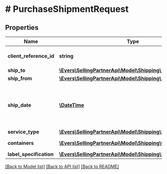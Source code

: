 # # PurchaseShipmentRequest

## Properties

Name | Type | Description | Notes
------------ | ------------- | ------------- | -------------
**client_reference_id** | **string** | Client reference id. |
**ship_to** | [**\Evers\SellingPartnerApi\Model\Shipping\Address**](Address.md) |  |
**ship_from** | [**\Evers\SellingPartnerApi\Model\Shipping\Address**](Address.md) |  |
**ship_date** | [**\DateTime**](\DateTime.md) | The start date and time. This defaults to the current date and time. | [optional]
**service_type** | [**\Evers\SellingPartnerApi\Model\Shipping\ServiceType**](ServiceType.md) |  |
**containers** | [**\Evers\SellingPartnerApi\Model\Shipping\Container[]**](Container.md) | A list of container. |
**label_specification** | [**\Evers\SellingPartnerApi\Model\Shipping\LabelSpecification**](LabelSpecification.md) |  |

[[Back to Model list]](../../README.md#models) [[Back to API list]](../../README.md#endpoints) [[Back to README]](../../README.md)
